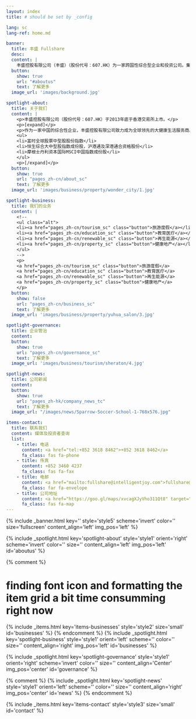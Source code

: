 ```yaml
---
layout: index
title: # should be set by _config

lang: sc
lang-ref: home.md

banner:
  title: 丰盛 Fullshare
  desc:
  content: |
    丰盛控股有限公司（丰盛）（股份代号：607.HK）为一家跨国性综合型企业和投资公司。集团创立于2002年，在中国南京设立总部，更先后在香港、新加坡及澳洲设立办公室。 2013年12月，成功于香港联合交易所上市。
  button:
    show: true
    url: "#aboutus"
    text: 了解更多
  image_url: 'images/background.jpg'

spotlight-about:
  title: 关于我们
  content: |
    <p>丰盛控股有限公司（股份代号：607.HK）于2013年底于香港交易所上市。</p>
    <p>[expand]</p>
    <p>作为一家中国的综合性企业，丰盛控股有限公司致力成为全球领先的大健康生活服务商。本集团业务聚焦于旅游度假、教育医疗、健康地产、再生能源四大产业板块，业务及项目遍及中国大陆、香港、新加坡、澳洲等国家和地区。</p>
    <ul>
    <li>富时全球股票中型股股份指数</li>
    <li>恒生综合大中型股指数成份股，沪港通及深港通合资格股份</li>
    <li>摩根士丹利资本国际MSCI中国指数成份股</li>
    </ul>
    <p>[/expand]</p>
  button:
    show: true
    url: "pages_zh-cn/about_sc"
    text: 了解更多
  image_url: 'images/business/property/wonder_city/1.jpg'

spotlight-business:
  title: 我们的业务
  content: |
    <!--
    <ul class="alt">
    <li><a href="pages_zh-cn/tourism_sc" class="button">旅游度假</a></li>
    <li><a href="pages_zh-cn/education_sc" class="button">教育医疗</a></li>
    <li><a href="pages_zh-cn/renewable_sc" class="button">再生能源</a></li>
    <li><a href="pages_zh-cn/property_sc" class="button">健康地产</a></li>
    </ul>
    -->
    <p>
    <a href="pages_zh-cn/tourism_sc" class="button">旅游度假</a>
    <a href="pages_zh-cn/education_sc" class="button">教育医疗</a>
    <a href="pages_zh-cn/renewable_sc" class="button">再生能源</a>
    <a href="pages_zh-cn/property_sc" class="button">健康地产</a>
    </p>
  button:
    show: false
    url: "pages_zh-cn/business_sc"
    text: 了解更多
  image_url: 'images/business/property/yuhua_salon/3.jpg'

spotlight-governance:
  title: 企业管治
  content:
  button:
    show: true
    url: "pages_zh-cn/governance_sc"
    text: 了解更多
  image_url: 'images/business/tourism/sheraton/4.jpg'

spotlight-news:
  title: 公司新闻
  content:
  button:
    show: true
    url: "pages_zh-hk/company_news_tc"
    text: 了解更多
  image_url: "/images/news/Sparrow-Soccer-School-1-768x576.jpg"

items-contact:
  title: 联系我们
  content: 媒体及投资者查询
  list:
    - title: 电话
      content: <a href="tel:+852 3618 8462">+852 3618 8462</a>
      fa_class: fas fa-phone
    - title: 传真
      content: +852 3460 4237
      fa_class: fas fa-fax
    - title: 电邮
      content: <a href="mailto:fullshare@intelligentjoy.com">fullshare@intelligentjoy.com</a>
      fa_class: far fa-envelope
    - title: 公司地址
      content: <a href="https://goo.gl/maps/xvcagXJyVho311Qt8" target="_blank">香港中环花园道3号冠君大厦43楼10-12室</a>
      fa_class: fas fa-map
---
```

<!-- Welcome Banner -->
{% include _banner.html key='' style='style5' scheme='invert' color='' size='fullscreen' content_align='left' img_pos='left' %}

<!-- About Us -->
{% include _spotlight.html key='spotlight-about' style='style1' orient='right' scheme='invert' color='' size='' content_align='left' img_pos='left' id='aboutus' %}

<!-- Our Business -->
{% comment %}
# finding font icon and formatting the item grid a bit time consumming right now
{% include _items.html key='items-businesses' style='style2' size='small' id='businesses' %}
{% endcomment %}
{% include _spotlight.html key='spotlight-business' style='style1' orient='left' scheme='' color='' size='' content_align='right' img_pos='left' id='businesses' %}


<!-- Corporate Goverance -->
{% include _spotlight.html key='spotlight-governance' style='style1' orient='right' scheme='invert' color='' size='' content_align='Center' img_pos='center' id='governance' %}

<!-- Company News -->
{% comment %}
{% include _spotlight.html key='spotlight-news' style='style1' orient='left' scheme='' color='' size='' content_align='right' img_pos='center' id='news' %}
{% endcomment %}

<!-- Contact Us -->
{% include _items.html key='items-contact' style='style3' size='small' id='contact' %}
